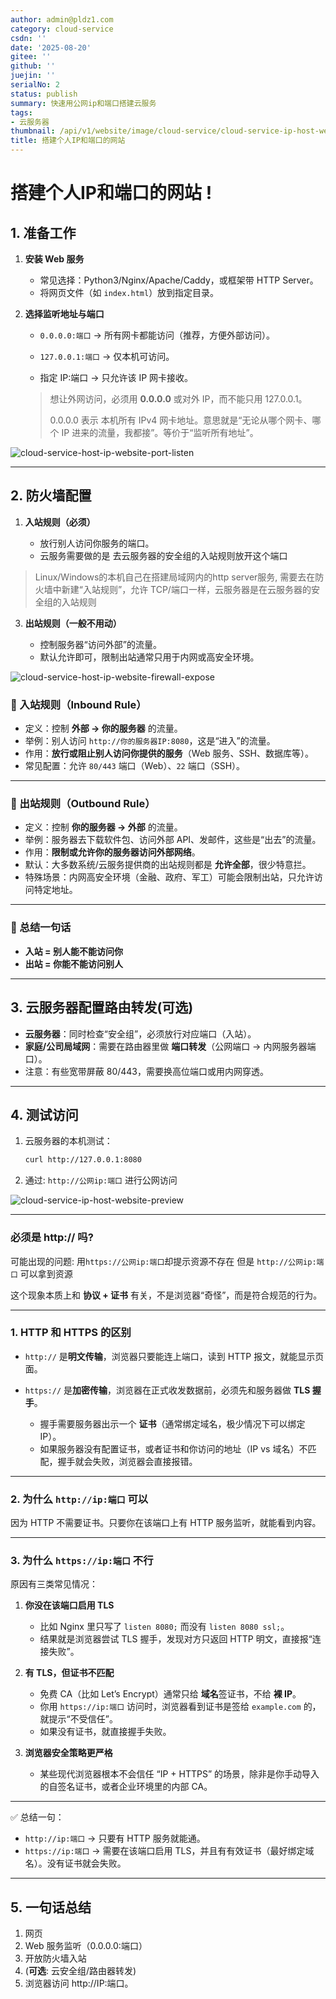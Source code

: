 ```yaml
---
author: admin@pldz1.com
category: cloud-service
csdn: ''
date: '2025-08-20'
gitee: ''
github: ''
juejin: ''
serialNo: 2
status: publish
summary: 快速用公网ip和端口搭建云服务
tags:
- 云服务器
thumbnail: /api/v1/website/image/cloud-service/cloud-service-ip-host-website-thumbnail.png
title: 搭建个人IP和端口的网站
---
```


# 搭建个人IP和端口的网站 !


## 1. 准备工作

1. **安装 Web 服务**

   * 常见选择：Python3/Nginx/Apache/Caddy，或框架带 HTTP Server。
   * 将网页文件（如 `index.html`）放到指定目录。

2. **选择监听地址与端口**

   * `0.0.0.0:端口` → 所有网卡都能访问（推荐，方便外部访问）。

   * `127.0.0.1:端口` → 仅本机可访问。

   * 指定 IP:端口 → 只允许该 IP 网卡接收。

   > 想让外网访问，必须用 **0.0.0.0** 或对外 IP，而不能只用 127.0.0.1。
   > 
   > 0.0.0.0 表示 本机所有 IPv4 网卡地址。意思就是“无论从哪个网卡、哪个 IP 进来的流量，我都接”。等价于“监听所有地址”。
   

![cloud-service-host-ip-website-port-listen](/api/v1/website/image/cloud-service/cloud-service-host-ip-website-port-listen.png)

---

## 2. 防火墙配置

1. **入站规则（必须）**

   * 放行别人访问你服务的端口。
   * 云服务需要做的是 去云服务器的安全组的入站规则放开这个端口

> Linux/Windows的本机自己在搭建局域网内的http server服务, 需要去在防火墙中新建“入站规则”，允许 TCP/端口一样，云服务器是在云服务器的安全组的入站规则

3. **出站规则（一般不用动）**

   * 控制服务器“访问外部”的流量。
   * 默认允许即可，限制出站通常只用于内网或高安全环境。


![cloud-service-host-ip-website-firewall-expose](/api/v1/website/image/cloud-service/cloud-service-host-ip-website-firewall-expose.png)



### 🔹 入站规则（Inbound Rule）

* 定义：控制 **外部 → 你的服务器** 的流量。
* 举例：别人访问 `http://你的服务器IP:8080`，这是“进入”的流量。
* 作用：**放行或阻止别人访问你提供的服务**（Web 服务、SSH、数据库等）。
* 常见配置：允许 `80/443` 端口（Web）、`22` 端口（SSH）。

---

### 🔹 出站规则（Outbound Rule）

* 定义：控制 **你的服务器 → 外部** 的流量。
* 举例：服务器去下载软件包、访问外部 API、发邮件，这些是“出去”的流量。
* 作用：**限制或允许你的服务器访问外部网络**。
* 默认：大多数系统/云服务提供商的出站规则都是 **允许全部**，很少特意拦。
* 特殊场景：内网高安全环境（金融、政府、军工）可能会限制出站，只允许访问特定地址。

---

### 📝 总结一句话

* **入站 = 别人能不能访问你**
* **出站 = 你能不能访问别人**


---

## 3. 云服务器配置路由转发(可选)

* **云服务器**：同时检查“安全组”，必须放行对应端口（入站）。
* **家庭/公司局域网**：需要在路由器里做 **端口转发**（公网端口 → 内网服务器端口）。
* 注意：有些宽带屏蔽 80/443，需要换高位端口或用内网穿透。

---

## 4. 测试访问

1. 云服务器的本机测试：

   ```bash
   curl http://127.0.0.1:8080
   ```
2. 通过: `http://公网ip:端口` 进行公网访问


![cloud-service-ip-host-website-preview](/api/v1/website/image/cloud-service/cloud-service-ip-host-website-preview.png)

---

### 必须是 http:// 吗?

可能出现的问题: 用`https://公网ip:端口`却提示资源不存在 但是 `http://公网ip:端口` 可以拿到资源

这个现象本质上和 **协议 + 证书** 有关，不是浏览器“奇怪”，而是符合规范的行为。

---

### 1. HTTP 和 HTTPS 的区别

* `http://` 是**明文传输**，浏览器只要能连上端口，读到 HTTP 报文，就能显示页面。
* `https://` 是**加密传输**，浏览器在正式收发数据前，必须先和服务器做 **TLS 握手**。

  * 握手需要服务器出示一个 **证书**（通常绑定域名，极少情况下可以绑定 IP）。
  * 如果服务器没有配置证书，或者证书和你访问的地址（IP vs 域名）不匹配，握手就会失败，浏览器会直接报错。

---

### 2. 为什么 `http://ip:端口` 可以

因为 HTTP 不需要证书。只要你在该端口上有 HTTP 服务监听，就能看到内容。

---

### 3. 为什么 `https://ip:端口` 不行

原因有三类常见情况：

1. **你没在该端口启用 TLS**

   * 比如 Nginx 里只写了 `listen 8080;` 而没有 `listen 8080 ssl;`。
   * 结果就是浏览器尝试 TLS 握手，发现对方只返回 HTTP 明文，直接报“连接失败”。

2. **有 TLS，但证书不匹配**

   * 免费 CA（比如 Let’s Encrypt）通常只给 **域名**签证书，不给 **裸 IP**。
   * 你用 `https://ip:端口` 访问时，浏览器看到证书是签给 `example.com` 的，就提示“不受信任”。
   * 如果没有证书，就直接握手失败。

3. **浏览器安全策略更严格**

   * 某些现代浏览器根本不会信任 “IP + HTTPS” 的场景，除非是你手动导入的自签名证书，或者企业环境里的内部 CA。


---

✅ 总结一句：

* `http://ip:端口` → 只要有 HTTP 服务就能通。
* `https://ip:端口` → 需要在该端口启用 TLS，并且有有效证书（最好绑定域名）。没有证书就会失败。

---



## 5. 一句话总结

1. 网页
2. Web 服务监听（0.0.0.0:端口）
3. 开放防火墙入站
4. (**可选**: 云安全组/路由器转发)
5. 浏览器访问 http://IP:端口。